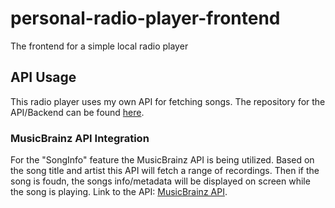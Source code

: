 # personal-radio-player-frontend
The frontend for a simple local radio player

## API Usage
This radio player uses my own API for fetching songs. The repository for the API/Backend can be found [here](https://github.com/StefanMaring/personal-radio-player-backend). 

### MusicBrainz API Integration
For the "SongInfo" feature the MusicBrainz API is being utilized. Based on the song title and artist this API will fetch a range of recordings. 
Then if the song is foudn, the songs info/metadata will be displayed on screen while the song is playing. 
Link to the API: [MusicBrainz API](https://musicbrainz.org/doc/MusicBrainz_API).
